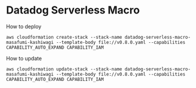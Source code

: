 # Datadog Serverless Macro
How to deploy
```
aws cloudformation create-stack --stack-name datadog-serverless-macro-masafumi-kashiwagi --template-body file://v0.8.0.yaml --capabilities CAPABILITY_AUTO_EXPAND CAPABILITY_IAM
```
How to update
```
aws cloudformation update-stack --stack-name datadog-serverless-macro-masafumi-kashiwagi --template-body file://v0.8.0.yaml --capabilities CAPABILITY_AUTO_EXPAND CAPABILITY_IAM
```

